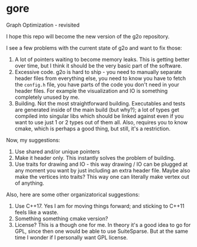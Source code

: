 # gore
Graph Optimization - revisited

I hope this repo will become the new version of the g2o repository.

I see a few problems with the current state of g2o and want to fix those:

1. A lot of pointers waiting to become memory leaks. This is getting better
   over time, but I think it should be the very basic part of the software.
2. Excessive code. g2o is hard to ship - you need to manually separate header
   files from everything else, you need to know you have to fetch the
   `config.h` file, you have parts of the code you don't need in your header files.
   For example the visualization and IO is something completely unused by me.
3. Building. Not the most straightforward building. Executables and tests are
   generated inside of the main build (but why?); a lot of types get compiled
   into singular libs which should be linked against even if you want to use
   just 1 or 2 types out of them all. Also, requires you to know cmake, which
   is perhaps a good thing, but still, it's a restriction.

Now, my suggestions:

1. Use shared and/or unique pointers
2. Make it header only. This instantly solves the problem of building.
3. Use traits for drawing and IO - this way drawing / IO can be plugged at any
   moment you want by just including an extra header file. Maybe also make the
   vertices into traits? This way one can literally make vertex out of anything.

Also, here are some other organizatorical suggestions:

1. Use C++17. Yes I am for moving things forward; and sticking to C++11 feels
   like a waste.
2. Something something cmake version?
3. License? This is a though one for me. In theory it's a good idea to go for
   GPL, since then one would be able to use SuiteSparse. But at the same time I
   wonder if I personally want GPL license.
